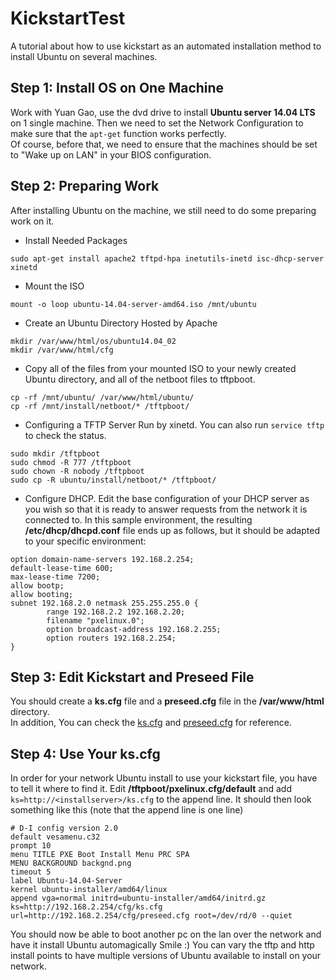 # KickstartTest
A tutorial about how to use kickstart as an automated installation method to install Ubuntu on several machines.

## Step 1: Install OS on One Machine
Work with Yuan Gao, use the dvd drive to install **Ubuntu server 14.04 LTS** on 1 single machine.
Then we need to set the Network Configuration to make sure that the `apt-get` function works perfectly.<br>
Of course, before that, we need to ensure that the machines should be set to "Wake up on LAN" in your BIOS configuration.

## Step 2: Preparing Work
After installing Ubuntu on the machine, we still need to do some preparing work on it.
* Install Needed Packages
```
sudo apt-get install apache2 tftpd-hpa inetutils-inetd isc-dhcp-server xinetd
```

* Mount the ISO
```
mount -o loop ubuntu-14.04-server-amd64.iso /mnt/ubuntu
```

* Create an Ubuntu Directory Hosted by Apache
```
mkdir /var/www/html/os/ubuntu14.04_02
mkdir /var/www/html/cfg
```

* Copy all of the files from your mounted ISO to your newly created Ubuntu directory, and all of the netboot files to tftpboot.
```
cp -rf /mnt/ubuntu/ /var/www/html/ubuntu/
cp -rf /mnt/install/netboot/* /tftpboot/
```

* Configuring a TFTP Server Run by xinetd. You can also run `service tftp` to check the status.
```
sudo mkdir /tftpboot
sudo chmod -R 777 /tftpboot
sudo chown -R nobody /tftpboot
sudo cp -R ubuntu/install/netboot/* /tftpboot/
```

* Configure DHCP. Edit the base configuration of your DHCP server as you wish so that it is ready to answer requests from the network it is connected to. In this sample environment, the resulting **/etc/dhcp/dhcpd.conf**  file ends up as follows, but it should be adapted to your specific environment:
```
option domain-name-servers 192.168.2.254;
default-lease-time 600;
max-lease-time 7200;
allow bootp;
allow booting;
subnet 192.168.2.0 netmask 255.255.255.0 {
        range 192.168.2.2 192.168.2.20;
        filename "pxelinux.0";
        option broadcast-address 192.168.2.255;
        option routers 192.168.2.254;
}
```

## Step 3: Edit Kickstart and Preseed File
You should create a **ks.cfg** file and a **preseed.cfg** file in the **/var/www/html** directory.<br>
In addition, You can check the [ks.cfg](https://github.com/bunguang/KickstartTest/blob/master/ks.cfg) and [preseed.cfg](https://github.com/bunguang/KickstartTest/blob/master/preseed.cfg) for reference.

## Step 4: Use Your ks.cfg
In order for your network Ubuntu install to use your kickstart file, you have to tell it where to find it. Edit **/tftpboot/pxelinux.cfg/default** and add `ks=http://<installserver>/ks.cfg` to the append line. It should then look something like this (note that the append line is one line)
```
# D-I config version 2.0
default vesamenu.c32
prompt 10
menu TITLE PXE Boot Install Menu PRC SPA
MENU BACKGROUND backgnd.png
timeout 5
label Ubuntu-14.04-Server
kernel ubuntu-installer/amd64/linux
append vga=normal initrd=ubuntu-installer/amd64/initrd.gz ks=http://192.168.2.254/cfg/ks.cfg url=http://192.168.2.254/cfg/preseed.cfg root=/dev/rd/0 --quiet
```

You should now be able to boot another pc on the lan over the network and have it install Ubuntu automagically Smile :) You can vary the tftp and http install points to have multiple versions of Ubuntu available to install on your network.
